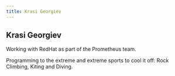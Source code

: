 ```yaml
---
title: Krasi Georgiev
---
```


## Krasi Georgiev

Working with RedHat as part of the Prometheus team.

Programming to the extreme and extreme sports to cool it off: Rock Climbing, Kiting and Diving.
